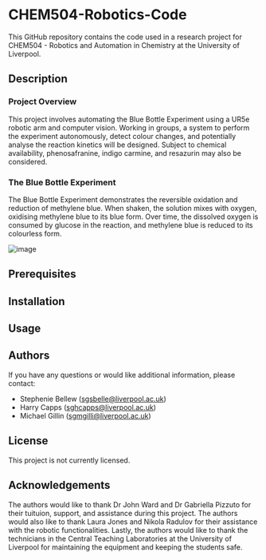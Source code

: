 # CHEM504-Robotics-Code
This GitHub repository contains the code used in a research project for CHEM504 - Robotics and Automation in Chemistry at the University of Liverpool.

## Description

### Project Overview

This project involves automating the Blue Bottle Experiment using a UR5e robotic arm and computer vision. Working in groups, a system to perform the experiment autonomously, detect colour changes, and potentially analyse the reaction kinetics will be designed. Subject to chemical availability, phenosafranine, indigo carmine, and resazurin may also be considered.

### The Blue Bottle Experiment

The Blue Bottle Experiment demonstrates the reversible oxidation and reduction of methylene blue. When shaken, the solution mixes with oxygen, oxidising methylene blue to its blue form. Over time, the dissolved oxygen is consumed by glucose in the reaction, and methylene blue is reduced to its colourless form.

![image](https://github.com/user-attachments/assets/f0d46fd7-f9c2-44cb-8bfc-536ab88977f2)



## Prerequisites


## Installation


## Usage


## Authors
If you have any questions or would like additional information, please contact:
- Stephenie Bellew (sgsbelle@liverpool.ac.uk)
- Harry Capps (sghcapps@liverpool.ac.uk)
- Michael Gillin (sgmgilli@liverpool.ac.uk)

## License
This project is not currently licensed.

## Acknowledgements
The authors would like to thank Dr John Ward and Dr Gabriella Pizzuto for their tuituion, support, and assistance during this project. The authors would also like to thank Laura Jones and Nikola Radulov for their assistance with the robotic functionalities. Lastly, the authors would like to thank the technicians in the Central Teaching Laboratories at the University of Liverpool for maintaining the equipment and keeping the students safe.
